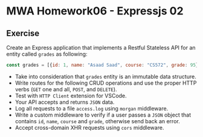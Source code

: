 # MWA Homework06 - Expressjs 02
## Exercise
Create an Express application that implements a Restful Stateless API for an entity called `grades` as following:
```javascript
const grades = [{id: 1, name: "Asaad Saad", course: "CS572", grade: 95}]
```
* Take into consideration that `grades` entity is an immutable data structure.
* Write routes for the following CRUD operations and use the proper HTTP verbs (`GET` one and all, `POST`, and `DELETE`).
* Test with `HTTP Client` extension for VSCode.
* Your API accepts and returns `JSON` data.
* Log all requests to a file `access.log` using `morgan` middleware. 
* Write a custom middleware to verify if a user passes a `JSON` object that contains `id`, `name`, `course` and `grade`, otherwise send back an error.
* Accept cross-domain XHR requests using `cors` middleware.
